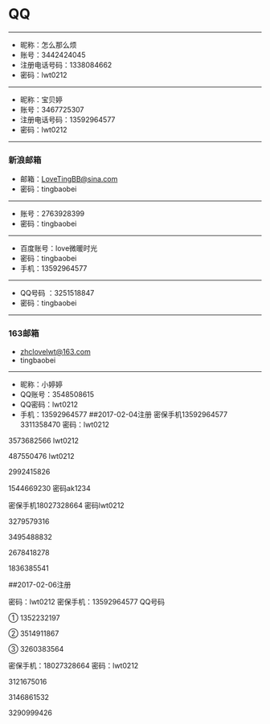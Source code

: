 # QQ
---
* 昵称：怎么那么烦
* 账号：3442424045
* 注册电话号码：1338084662
* 密码：lwt0212

---
* 昵称：宝贝婷
* 账号：3467725307
* 注册电话号码：13592964577
* 密码：lwt0212


---
### 新浪邮箱

* 邮箱：LoveTingBB@sina.com
* 密码：tingbaobei


---

* 账号：2763928399
* 密码：tingbaobei


----
* 百度账号：love微暖时光
* 密码：tingbaobei
* 手机：13592964577

------
* QQ号码 ：3251518847
* 密码：tingbaobei

---

### 163邮箱
* zhclovelwt@163.com
* tingbaobei

---
* 昵称：小婷婷
* QQ账号：3548508615
* QQ密码：lwt0212
* 手机：13592964577
##2017-02-04注册
密保手机13592964577
3311358470
密码：lwt0212

3573682566
lwt0212


487550476
lwt0212


2992415826

1544669230
密码ak1234


密保手机18027328664
密码lwt0212

3279579316


3495488832


2678418278

1836385541

##2017-02-06注册

密码：lwt0212
密保手机：13592964577
QQ号码

①  1352232197

②  3514911867


③  3260383564



密保手机：18027328664
密码：lwt0212


3121675016


3146861532


3290999426
